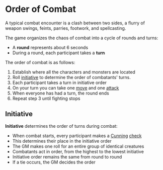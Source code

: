 # Order of Combat

A typical combat encounter is a clash between two sides, a flurry of weapon swings, feints, parries, footwork, and spellcasting.

The game organizes the chaos of combat into a cycle of rounds and turns:

  + A **round** represents about 6 seconds
  + During a round, each participant takes a **turn**

The order of combat is as follows:

 1. Establish where all the characters and monsters are located
 2. Roll [initiative](pages/combat/order.md?od=initiative) to determine the order of combatants' turns.
 3. Each participant takes a turn in initiative order
 4. On your turn you can take one [move](pages/combat/moves.md) and one [attack](pages/combat/attacks.md)
 4. When everyone has had a turn, the round ends
 5. Repeat step 3 until fighting stops

## Initiative

**Initiative** determines the order of turns during combat:

 + When combat starts, every participant makes a [Cunning](pages/characters/attributes.md?id=cunning) [check](pages/rules/rolling.md?id=checks)
 + This determines their place in the initiative order
 + The GM makes one roll for an entire group of identical creatures
 + Combatants act in order, from the highest to the lowest initiative
 + Initiative order remains the same from round to round
 + If a tie occurs, the GM decides the order
